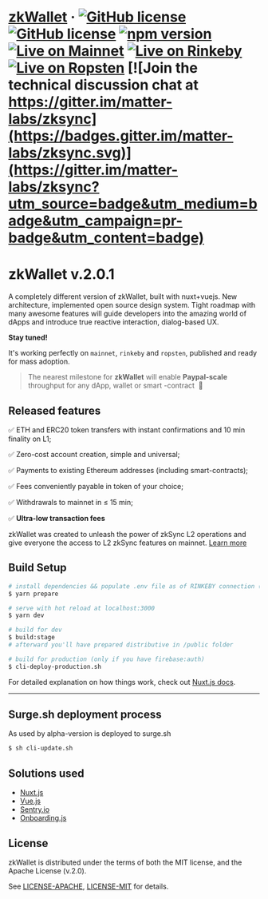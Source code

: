 # [zkWallet](https://wallet.zksync.io/) &middot; [![GitHub license](https://img.shields.io/badge/license-MIT-blue.svg)](https://github.com/matter-labs/zksync-wallet/blob/master/LICENSE-MIT) [![GitHub license](https://img.shields.io/badge/license-Apache%202-blue)](https://github.com/matter-labs/zksync-wallet/blob/master/LICENSE-MIT) [![npm version](https://img.shields.io/npm/v/zksync.svg?style=flat)](https://www.npmjs.com/package/zksync) [![Live on Mainnet](https://img.shields.io/badge/wallet-Live%20on%20Mainnet-blue)](https://wallet.zksync.io) [![Live on Rinkeby](https://img.shields.io/badge/wallet-Live%20on%20Rinkeby-blue)](https://rinkeby.zksync.io) [![Live on Ropsten](https://img.shields.io/badge/wallet-Live%20on%20Ropsten-blue)](https://ropsten.zksync.io) [![Join the technical discussion chat at https://gitter.im/matter-labs/zksync](https://badges.gitter.im/matter-labs/zksync.svg)](https://gitter.im/matter-labs/zksync?utm_source=badge&utm_medium=badge&utm_campaign=pr-badge&utm_content=badge)


# zkWallet v.2.0.1

A completely different version of zkWallet, built with nuxt+vuejs.
New architecture, implemented open source design system. Tight roadmap with many awesome features will guide developers into the amazing world of dApps and introduce true
 reactive interaction, dialog-based UX.
 
**Stay tuned!**

It's working perfectly on ```mainnet```, ```rinkeby``` and ```ropsten```, published and ready for mass adoption.

> The nearest milestone for **zkWallet**  will enable **Paypal-scale** throughput for any dApp, wallet or smart
>-contract &nbsp;🚀

## Released features

✅ ETH and ERC20 token transfers with instant confirmations and 10 min finality on L1;

✅ Zero-cost account creation, simple and universal;

✅ Payments to existing Ethereum addresses (including smart-contracts);

✅ Fees conveniently payable in token of your choice;

✅ Withdrawals to mainnet in ≤ 15 min;

✅ **Ultra-low transaction fees**

zkWallet was created to unleash the power of zkSync L2 operations and give everyone the access to L2 zkSync features on mainnet. [Learn more](https://zksync.io/)

## Build Setup

``` bash
# install dependencies && populate .env file as of RINKEBY connection (clear install)
$ yarn prepare

# serve with hot reload at localhost:3000
$ yarn dev

# build for dev
$ build:stage
# afterward you'll have prepared distributive in /public folder

# build for production (only if you have firebase:auth) 
$ cli-deploy-production.sh  
```

For detailed explanation on how things work, check out [Nuxt.js docs](https://nuxtjs.org).

---

## Surge.sh deployment process

As used by alpha-version is deployed to surge.sh 

``` sh
$ sh cli-update.sh
``` 

## Solutions used

* [Nuxt.js](https://nuxtjs.org)
* [Vue.js](https://vuejs.org)
* [Sentry.io](https://sentry.io)
* [Onboarding.js](https://docs.blocknative.com/onboard)

## License

zkWallet is distributed under the terms of both the MIT license, and the Apache License (v.2.0).

See [LICENSE-APACHE](LICENSE-APACHE), [LICENSE-MIT](LICENSE-MIT) for details.
